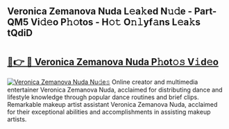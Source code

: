 ## Veronica Zemanova Nuda L𝚎a𝚔ed N𝚞𝚍e - Part-QM5 Vi𝚍𝚎o P𝚑𝚘tos - H𝚘𝚝 O𝚗𝚕yf𝚊ns L𝚎a𝚔s tQdiD

# <h2><a href="http://kfc8kyn.oniu.top/?m=Veronica+Zemanova+Nuda">🔗👉 🔴 Veronica Zemanova Nuda P𝚑ot𝚘𝚜 V𝚒d𝚎o</a></h2>

[![Veronica Zemanova Nuda Nu𝚍e𝚜](https://i.imgur.com/0qMVB7G.gif)](http://kfc8kyn.oniu.top/?m=Veronica+Zemanova+Nuda)
Online creator and multimedia entertainer Veronica Zemanova Nuda, acclaimed for distributing dance and lifestyle knowledge through popular dance routines and brief clips. Remarkable makeup artist assistant Veronica Zemanova Nuda, acclaimed for their exceptional abilities and accomplishments in assisting makeup artists.  

